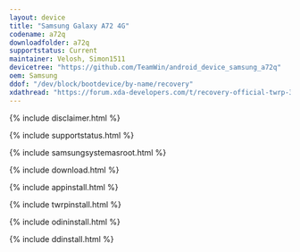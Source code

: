 ```yaml
---
layout: device
title: "Samsung Galaxy A72 4G"
codename: a72q
downloadfolder: a72q
supportstatus: Current
maintainer: Velosh, Simon1511
devicetree: "https://github.com/TeamWin/android_device_samsung_a72q"
oem: Samsung
ddof: "/dev/block/bootdevice/by-name/recovery"
xdathread: "https://forum.xda-developers.com/t/recovery-official-twrp-3-5-2-for-galaxy-a72-4g.4278031/"
---
```


{% include disclaimer.html %}

{% include supportstatus.html %}

{% include samsungsystemasroot.html %}

{% include download.html %}

{% include appinstall.html %}

{% include twrpinstall.html %}

{% include odininstall.html %}

{% include ddinstall.html %}
